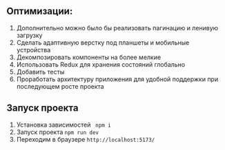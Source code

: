 ## Оптимизации:

1. Дополнительно можно было бы реализовать пагинацию и ленивую загрузку
2. Сделать адаптивную верстку под планшеты и мобильные устройства
3. Декомпозировать компоненты на более мелкие
4. Использовать Redux для хранения состояний глобально
5. Добавить тесты
6. Проработать архитектуру приложения для удобной поддержки при последующем росте проекта

## Запуск проекта

1. Установка зависимостей ` npm i`
2. Запуск проекта `npm run dev`
3. Переходим в браузере `http://localhost:5173/`
